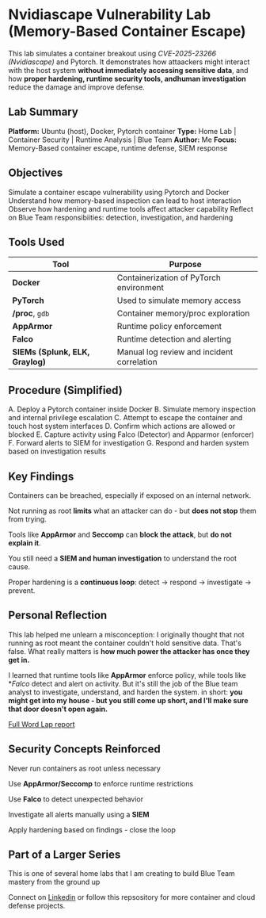 # Nvidiascape Vulnerability Lab (Memory-Based Container Escape) 

This lab simulates a container breakout using *CVE-2025-23266 (Nvidiascape)* and Pytorch.  It demonstrates how attaackers might interact with the host system **without immediately accessing sensitive data**, and how **proper hardening, runtime security tools, andhuman investigation** reduce the damage and improve defense.   

## Lab Summary 

**Platform:** Ubuntu (host), Docker, Pytorch container 
**Type:** Home Lab | Container Security | Runtime Analysis | Blue Team 
**Author:** Me 
**Focus:** Memory-Based container escape, runtime defense, SIEM response 

## Objectives

Simulate a container escape vulnerability using Pytorch and Docker 
Understand how memory-based inspection can lead to host interaction 
Observe how hardening and runtime tools affect attacker capability 
Reflect on Blue Team responsibiities: detection, investigation, and hardening 

## Tools Used 
| Tool           | Purpose                                |
|----------------|----------------------------------------|
| **Docker**     | Containerization of PyTorch environment |
| **PyTorch**    | Used to simulate memory access          |
| **/proc**, `gdb` | Container memory/proc exploration     |
| **AppArmor**   | Runtime policy enforcement              |
| **Falco**      | Runtime detection and alerting          |
| **SIEMs (Splunk, ELK, Graylog)** | Manual log review and incident correlation |

## Procedure (Simplified) 

A. Deploy a Pytorch container inside Docker 
B. Simulate memory inspection and internal privilege escalation 
C. Attempt to escape the container and touch host system interfaces 
D. Confirm which actions are allowed or blocked 
E. Capture activity using Falco (Detector) and Apparmor (enforcer) 
F. Forward alerts to SIEM for investigation 
G. Respond and harden system based on investigation results 

## Key Findings

Containers can be breached, especially if exposed on an internal network.

Not running as root **limits** what an attacker can do - but **does not stop** them from trying.

Tools like **AppArmor** and **Seccomp** can **block the attack**, but **do not explain it**.

You still need a **SIEM and human investigation** to understand the root cause.

Proper hardening is a **continuous loop**: detect → respond → investigate → prevent.

## Personal Reflection 

This lab helped me unlearn a misconception: I originally thought that not running as root meant the container couldn't hold sensitive data.  That's false.  What really matters is **how much power the attacker has once they get in.**

I learned that runtime tools like **AppArmor** enforce policy, while tools like **Falco* detect and alert on activity. But it's still the job of the Blue team analyst to investigate, understand, and harden the system. 
in short: **you might get into my house - but you still come up short, and I'll make sure that door doesn't open again.**

 [Full Word Lap report](Nvidiascape_Lab_Report.docx)

 ## Security Concepts Reinforced 

 Never run containers as root unless necessary 

 Use **AppArmor/Seccomp** to enforce runtime restrictions 

 Use **Falco** to detect unexpected behavior 

 Investigate all alerts manually using a **SIEM**

 Apply hardening based on findings - close the loop 

 ## Part of a Larger Series 

 This is one of several home labs that I am creating to build Blue Team mastery from the ground up 
 
Connect on [Linkedin](https://www.linkedin.com/in/robert-b-6221182a1/) or follow this repsository for more container and cloud defense projects.  
